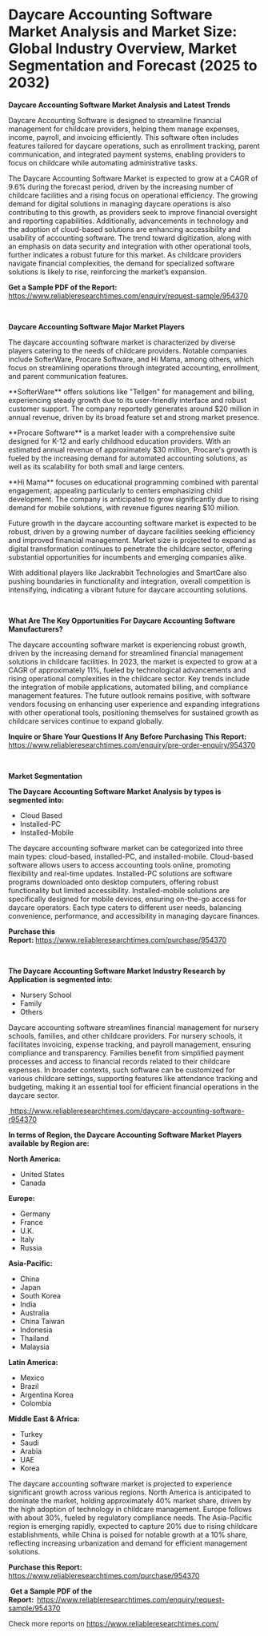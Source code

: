 <p><h1>Daycare Accounting Software Market Analysis and Market Size: Global Industry Overview, Market Segmentation and Forecast (2025 to 2032)</h1></p><p><strong>Daycare Accounting Software Market Analysis and Latest Trends</strong></p>
<p><p>Daycare Accounting Software is designed to streamline financial management for childcare providers, helping them manage expenses, income, payroll, and invoicing efficiently. This software often includes features tailored for daycare operations, such as enrollment tracking, parent communication, and integrated payment systems, enabling providers to focus on childcare while automating administrative tasks.</p><p>The Daycare Accounting Software Market is expected to grow at a CAGR of 9.6% during the forecast period, driven by the increasing number of childcare facilities and a rising focus on operational efficiency. The growing demand for digital solutions in managing daycare operations is also contributing to this growth, as providers seek to improve financial oversight and reporting capabilities. Additionally, advancements in technology and the adoption of cloud-based solutions are enhancing accessibility and usability of accounting software. The trend toward digitization, along with an emphasis on data security and integration with other operational tools, further indicates a robust future for this market. As childcare providers navigate financial complexities, the demand for specialized software solutions is likely to rise, reinforcing the market’s expansion.</p></p>
<p><strong>Get a Sample PDF of the Report:&nbsp;</strong> <a href="https://www.reliableresearchtimes.com/enquiry/request-sample/954370?utm_campaign=3227&utm_medium=2&utm_source=Github&utm_content=ia&utm_term=07032025&utm_id=daycare-accounting-software">https://www.reliableresearchtimes.com/enquiry/request-sample/954370</a></p>
<p>&nbsp;</p>
<p><strong>Daycare Accounting Software Major Market Players</strong></p>
<p><p>The daycare accounting software market is characterized by diverse players catering to the needs of childcare providers. Notable companies include SofterWare, Procare Software, and Hi Mama, among others, which focus on streamlining operations through integrated accounting, enrollment, and parent communication features.</p><p>**SofterWare** offers solutions like "Tellgen" for management and billing, experiencing steady growth due to its user-friendly interface and robust customer support. The company reportedly generates around $20 million in annual revenue, driven by its broad feature set and strong market presence.</p><p>**Procare Software** is a market leader with a comprehensive suite designed for K-12 and early childhood education providers. With an estimated annual revenue of approximately $30 million, Procare's growth is fueled by the increasing demand for automated accounting solutions, as well as its scalability for both small and large centers.</p><p>**Hi Mama** focuses on educational programming combined with parental engagement, appealing particularly to centers emphasizing child development. The company is anticipated to grow significantly due to rising demand for mobile solutions, with revenue figures nearing $10 million.</p><p>Future growth in the daycare accounting software market is expected to be robust, driven by a growing number of daycare facilities seeking efficiency and improved financial management. Market size is projected to expand as digital transformation continues to penetrate the childcare sector, offering substantial opportunities for incumbents and emerging companies alike. </p><p>With additional players like Jackrabbit Technologies and SmartCare also pushing boundaries in functionality and integration, overall competition is intensifying, indicating a vibrant future for daycare accounting solutions.</p></p>
<p>&nbsp;</p>
<p><strong>What Are The Key Opportunities For Daycare Accounting Software Manufacturers?</strong></p>
<p><p>The daycare accounting software market is experiencing robust growth, driven by the increasing demand for streamlined financial management solutions in childcare facilities. In 2023, the market is expected to grow at a CAGR of approximately 11%, fueled by technological advancements and rising operational complexities in the childcare sector. Key trends include the integration of mobile applications, automated billing, and compliance management features. The future outlook remains positive, with software vendors focusing on enhancing user experience and expanding integrations with other operational tools, positioning themselves for sustained growth as childcare services continue to expand globally.</p></p>
<p><strong>Inquire or Share Your Questions If Any Before Purchasing This Report:</strong> <a href="https://www.reliableresearchtimes.com/enquiry/pre-order-enquiry/954370?utm_campaign=3227&utm_medium=2&utm_source=Github&utm_content=ia&utm_term=07032025&utm_id=daycare-accounting-software">https://www.reliableresearchtimes.com/enquiry/pre-order-enquiry/954370</a></p>
<p>&nbsp;</p>
<p><strong>Market Segmentation</strong></p>
<p><strong>The Daycare Accounting Software Market Analysis by types is segmented into:</strong></p>
<p><ul><li>Cloud Based</li><li>Installed-PC</li><li>Installed-Mobile</li></ul></p>
<p><p>The daycare accounting software market can be categorized into three main types: cloud-based, installed-PC, and installed-mobile. Cloud-based software allows users to access accounting tools online, promoting flexibility and real-time updates. Installed-PC solutions are software programs downloaded onto desktop computers, offering robust functionality but limited accessibility. Installed-mobile solutions are specifically designed for mobile devices, ensuring on-the-go access for daycare operators. Each type caters to different user needs, balancing convenience, performance, and accessibility in managing daycare finances.</p></p>
<p><strong>Purchase this Report:&nbsp;</strong><a href="https://www.reliableresearchtimes.com/purchase/954370?utm_campaign=3227&utm_medium=2&utm_source=Github&utm_content=ia&utm_term=07032025&utm_id=daycare-accounting-software">https://www.reliableresearchtimes.com/purchase/954370</a></p>
<p>&nbsp;</p>
<p><strong>The Daycare Accounting Software Market Industry Research by Application is segmented into:</strong></p>
<p><ul><li>Nursery School</li><li>Family</li><li>Others</li></ul></p>
<p><p>Daycare accounting software streamlines financial management for nursery schools, families, and other childcare providers. For nursery schools, it facilitates invoicing, expense tracking, and payroll management, ensuring compliance and transparency. Families benefit from simplified payment processes and access to financial records related to their childcare expenses. In broader contexts, such software can be customized for various childcare settings, supporting features like attendance tracking and budgeting, making it an essential tool for efficient financial operations in the daycare sector.</p></p>
<p><a href="https://www.reliableresearchtimes.com/daycare-accounting-software-r954370?utm_campaign=3227&utm_medium=2&utm_source=Github&utm_content=ia&utm_term=07032025&utm_id=daycare-accounting-software">&nbsp;https://www.reliableresearchtimes.com/daycare-accounting-software-r954370</a></p>
<p><strong>In terms of Region, the Daycare Accounting Software Market Players available by Region are:</strong></p>
<p>
    <p> <strong> North America: </strong>
        <ul>
            <li>United States</li>
            <li>Canada</li>
        </ul>
        </p> 
    <p> <strong> Europe: </strong>
        <ul>
            <li>Germany</li>
            <li>France</li>
            <li>U.K.</li>
            <li>Italy</li>
            <li>Russia</li>
        </ul>
        </p> 
    <p> <strong> Asia-Pacific: </strong>
        <ul>
            <li>China</li>
            <li>Japan</li>
            <li>South Korea</li>
            <li>India</li>
            <li>Australia</li>
            <li>China Taiwan</li>
            <li>Indonesia</li>
            <li>Thailand</li>
            <li>Malaysia</li>
        </ul>
        </p> 
    <p> <strong> Latin America: </strong>
        <ul>
            <li>Mexico</li>
            <li>Brazil</li>
            <li>Argentina Korea</li>
            <li>Colombia</li>
        </ul>
        </p> 
    <p> <strong> Middle East & Africa: </strong>
        <ul>
            <li>Turkey</li>
            <li>Saudi</li>
            <li>Arabia</li>
            <li>UAE</li>
            <li>Korea</li>
        </ul>
    </p>
    </p>
<p><p>The daycare accounting software market is projected to experience significant growth across various regions. North America is anticipated to dominate the market, holding approximately 40% market share, driven by the high adoption of technology in childcare management. Europe follows with about 30%, fueled by regulatory compliance needs. The Asia-Pacific region is emerging rapidly, expected to capture 20% due to rising childcare establishments, while China is poised for notable growth at a 10% share, reflecting increasing urbanization and demand for efficient management solutions.</p></p>
<p><strong>Purchase this Report: </strong><a href="https://www.reliableresearchtimes.com/purchase/954370?utm_campaign=3227&utm_medium=2&utm_source=Github&utm_content=ia&utm_term=07032025&utm_id=daycare-accounting-software">https://www.reliableresearchtimes.com/purchase/954370</a></p>
<p>&nbsp;<strong>Get a Sample PDF of the Report:&nbsp;&nbsp;</strong><a href="https://www.reliableresearchtimes.com/enquiry/request-sample/954370?utm_campaign=3227&utm_medium=2&utm_source=Github&utm_content=ia&utm_term=07032025&utm_id=daycare-accounting-software">https://www.reliableresearchtimes.com/enquiry/request-sample/954370</a></p>
<p><strong></strong></p>
<p>Check more reports on <a href="https://www.reliableresearchtimes.com/?utm_campaign=3227&utm_medium=2&utm_source=Github&utm_content=ia&utm_term=07032025&utm_id=daycare-accounting-software">https://www.reliableresearchtimes.com/</a></p>